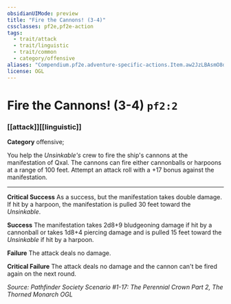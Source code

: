 ```yaml
---
obsidianUIMode: preview
title: "Fire the Cannons! (3-4)"
cssclasses: pf2e,pf2e-action
tags:
  - trait/attack
  - trait/linguistic
  - trait/common
  - category/offensive
aliases: "Compendium.pf2e.adventure-specific-actions.Item.aw2JzLBAsmO8dD3r"
license: OGL
---
```

# Fire the Cannons! (3-4) `pf2:2`

### [[attack]][[linguistic]]

**Category** offensive; 




You help the _Unsinkable's_ crew to fire the ship's cannons at the manifestation of Qxal. The cannons can fire either cannonballs or harpoons at a range of 100 feet. Attempt an attack roll with a +17 bonus against the manifestation.

* * *

**Critical Success** As a success, but the manifestation takes double damage. If hit by a harpoon, the manifestation is pulled 30 feet toward the _Unsinkable_.

**Success** The manifestation takes 2d8+9 bludgeoning damage if hit by a cannonball or takes 1d8+4 piercing damage and is pulled 15 feet toward the _Unsinkable_ if hit by a harpoon.

**Failure** The attack deals no damage.

**Critical Failure** The attack deals no damage and the cannon can't be fired again on the next round.

*Source: Pathfinder Society Scenario #1-17: The Perennial Crown Part 2, The Thorned Monarch*
*OGL*